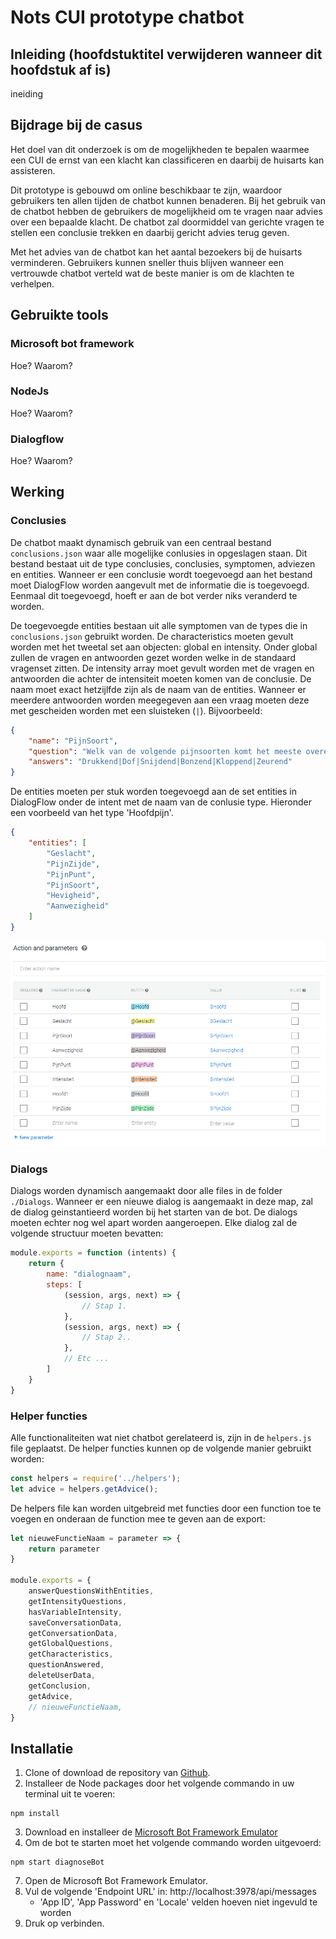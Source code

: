 # Nots CUI prototype chatbot
## Inleiding (hoofdstuktitel verwijderen wanneer dit hoofdstuk af is)
ineiding
## Bijdrage bij de casus
Het doel van dit onderzoek is om de mogelijkheden te bepalen waarmee een CUI de ernst van een klacht kan classificeren en daarbij de huisarts kan assisteren.

Dit prototype is gebouwd om online beschikbaar te zijn, waardoor gebruikers ten allen tijden de chatbot kunnen benaderen. Bij het gebruik van de chatbot hebben de gebruikers de mogelijkheid om te vragen naar advies over een bepaalde klacht. De chatbot zal doormiddel van gerichte vragen te stellen een conclusie trekken en daarbij gericht advies terug geven.

Met het advies van de chatbot kan het aantal bezoekers bij de huisarts verminderen. Gebruikers kunnen sneller thuis blijven wanneer een vertrouwde chatbot verteld wat de beste manier is om de klachten te verhelpen.
## Gebruikte tools
### Microsoft bot framework
Hoe?
Waarom?
### NodeJs
Hoe?
Waarom?
### Dialogflow
Hoe?
Waarom?
## Werking
### Conclusies
De chatbot maakt dynamisch gebruik van een centraal bestand `conclusions.json` waar alle mogelijke conlusies in opgeslagen staan. Dit bestand bestaat uit de type conclusies, conclusies, symptomen, adviezen en entities. Wanneer er een conclusie wordt toegevoegd aan het bestand moet DialogFlow worden aangevult met de informatie die is toegevoegd. Eenmaal dit toegevoegd, hoeft er aan de bot verder niks veranderd te worden.

De toegevoegde entities bestaan uit alle symptomen van de types die in `conclusions.json` gebruikt worden. De characteristics moeten gevult worden met het tweetal set aan objecten: global en intensity. Onder global zullen de vragen en antwoorden gezet worden welke in de standaard vragenset zitten. De intensity array moet gevult worden met de vragen en antwoorden die achter de intensiteit moeten komen van de conclusie. De naam moet exact hetzijlfde zijn als de naam van de entities. Wanneer er meerdere antwoorden worden meegegeven aan een vraag moeten deze met gescheiden worden met een sluisteken (`|`). Bijvoorbeeld:
```json
{
    "name": "PijnSoort",
    "question": "Welk van de volgende pijnsoorten komt het meeste overeen met uw hoofdpijn?",
    "answers": "Drukkend|Dof|Snijdend|Bonzend|Kloppend|Zeurend"
}
```

De entities moeten per stuk worden toegevoegd aan de set entities in DialogFlow onder de intent met de naam van de conlusie type. Hieronder een voorbeeld van het type 'Hoofdpijn'.
```json
{
    "entities": [
        "Geslacht",
        "PijnZijde",
        "PijnPunt",
        "PijnSoort",
        "Hevigheid",
        "Aanwezigheid"
    ]
}
```
![dialogflow entities](/images/dialogflowEntities.png)
### Dialogs
Dialogs worden dynamisch aangemaakt door alle files in de folder `./Dialogs`. Wanneer er een nieuwe dialog is aangemaakt in deze map, zal de dialog geinstantieerd worden bij het starten van de bot. De dialogs moeten echter nog wel apart worden aangeroepen. Elke dialog zal de volgende structuur moeten bevatten:
```js
module.exports = function (intents) {
    return {
        name: "dialognaam",
        steps: [
            (session, args, next) => {
                // Stap 1.
            },
            (session, args, next) => {
                // Stap 2..
            },
            // Etc ...
        ]
    }
}
```
### Helper functies
Alle functionaliteiten wat niet chatbot gerelateerd is, zijn in de `helpers.js` file geplaatst. De helper functies kunnen op de volgende manier gebruikt worden:
```js
const helpers = require('../helpers');
let advice = helpers.getAdvice();
```
De helpers file kan worden uitgebreid met functies door een function toe te voegen en onderaan de function mee te geven aan de export:
```js
let nieuweFunctieNaam = parameter => {
    return parameter
}

module.exports = {
    answerQuestionsWithEntities,
    getIntensityQuestions,
    hasVariableIntensity,
    saveConversationData,
    getConversationData,
    getGlobalQuestions,
    getCharacteristics,
    questionAnswered,
    deleteUserData,
    getConclusion,
    getAdvice,
    // nieuweFunctieNaam,
}
```
## Installatie

1. Clone of download de repository van [Github](https://github.com/nielwijers/NoTSCUI.git).
2. Installeer de Node packages door het volgende commando in uw terminal uit te voeren:
```
npm install
```
3. Download en installeer de [Microsoft Bot Framework Emulator](https://github.com/Microsoft/BotFramework-Emulator/releases)
4. Om de bot te starten moet het volgende commando worden uitgevoerd:
```
npm start diagnoseBot
```
7. Open de Microsoft Bot Framework Emulator.
8. Vul de volgende 'Endpoint URL' in: http://localhost:3978/api/messages
   - 'App ID', 'App Password' en 'Locale' velden hoeven niet ingevuld te worden
9. Druk op verbinden.
